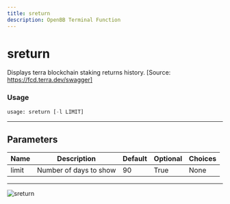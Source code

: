 ```yaml
---
title: sreturn
description: OpenBB Terminal Function
---
```


# sreturn

Displays terra blockchain staking returns history. [Source: https://fcd.terra.dev/swagger]

### Usage 
```python
usage: sreturn [-l LIMIT]
```
---
## Parameters

| Name | Description | Default | Optional | Choices |
| ---- | ----------- | ------- | -------- | ------- |
| limit | Number of days to show | 90 | True | None |
---
![sreturn](https://user-images.githubusercontent.com/46355364/154054156-d57ad946-88dd-4766-a4f9-ec5a9bfebab7.png)

